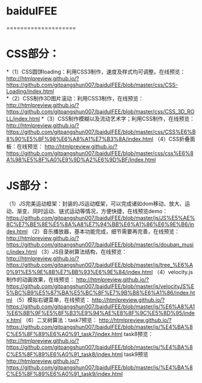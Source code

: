 # baiduIFEE
====================
# CSS部分：
*（1）CSS圆饼loading：利用CSS3制作，速度及样式均可调整。在线预览：http://htmlpreview.github.io/?https://github.com/gitpangshun007/baiduIFEE/blob/master/css/CSS-Loading/index.html<br />
*（2）CSS制作3D图片滚动：利用CSS3制作，在线预览：http://htmlpreview.github.io/?https://github.com/gitpangshun007/baiduIFEE/blob/master/css/CSS_3D_ROLL/index.html
*（3）CSS制作模糊以及流动艺术字；利用CSS制作，在线预览：
http://htmlpreview.github.io/?https://github.com/gitpangshun007/baiduIFEE/blob/master/css/CSS%E6%B8%90%E5%8F%98%E6%A8%A1%E7%B3%8A/index.html
（4）CSS折叠面板：在线预览：
http://htmlpreview.github.io/?https://github.com/gitpangshun007/baiduIFEE/blob/master/css/css%E6%8A%98%E5%8F%A0%E9%9D%A2%E6%9D%BF/Index.html
# JS部分：
（1）JS完美运动框架：封装的JS运动框架，可以完成诸如dom移动、放大、运动、渐变、同时运动、链式运动等情况，方便快捷，在线预览demo：https://github.com/gitpangshun007/baiduIFEE/blob/master/js/JS%E5%AE%8C%E7%BE%8E%E5%8A%A8%E7%94%BB%E6%A1%86%E6%9E%B6/index.html
（2）音乐播放器，基本功能完成，细节需要再完善，在线预览：
http://htmlpreview.github.io/?https://github.com/gitpangshun007/baiduIFEE/blob/master/js/douban_music/index.html
（3）JS目录树算法结构，在线预览：
http://htmlpreview.github.io/?https://github.com/gitpangshun007/baiduIFEE/blob/master/js/tree_%E6%A0%91%E5%9E%8B%E7%BB%93%E6%9E%84/index.html
（4）velocity.js制作的动画效果，在线预览：
http://htmlpreview.github.io/?https://github.com/gitpangshun007/baiduIFEE/blob/master/js/velocityJS%E5%BC%B9%E5%87%BA%E5%BC%8F%E7%9B%B8%E6%A1%86/index.html
（5）模拟右键菜单，在线预览：
http://htmlpreview.github.io/?https://github.com/gitpangshun007/baiduIFEE/blob/master/js/%E6%A8%A1%E6%8B%9F%E5%8F%B3%E9%94%AE%E8%8F%9C%E5%8D%95/index.html
（6）二叉树算法：task7预览：
http://htmlpreview.github.io/?https://github.com/gitpangshun007/baiduIFEE/blob/master/js/%E4%BA%8C%E5%8F%89%E6%A0%91_task7/index.html
                task8预览：
                http://htmlpreview.github.io/?https://github.com/gitpangshun007/baiduIFEE/blob/master/js/%E4%BA%8C%E5%8F%89%E6%A0%91_task8/index.html
                task9预览
                http://htmlpreview.github.io/?https://github.com/gitpangshun007/baiduIFEE/blob/master/js/%E4%BA%8C%E5%8F%89%E6%A0%91_task9/index.html
                
